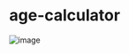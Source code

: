 # age-calculator
![image](https://github.com/karinz112/age-calculator/assets/64262016/9c39cb0f-e7bd-4189-9ec7-3c56a4a7b012)

